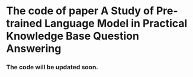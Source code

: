 # The code of paper A Study of Pre-trained Language Model in Practical Knowledge Base Question Answering

### The code will be updated soon.
